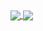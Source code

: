 <a href="#">
  <img align="center" src="https://github-readme-stats.vercel.app/api?username=Killer-Hacker-Oficial&hide=stars,prs,issues&count_private=true&show_icons=true&theme=material-palenight" />
</a>
<a href="#">
  <img align="center" src="https://www.pngkit.com/png/full/49-497747_anonymous-logo-png-images-avatar.png" />
</a>
